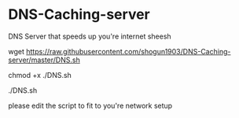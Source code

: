 # DNS-Caching-server
DNS Server that speeds up you're internet sheesh

wget https://raw.githubusercontent.com/shogun1903/DNS-Caching-server/master/DNS.sh

chmod +x ./DNS.sh

./DNS.sh

please edit the script to fit to you're network setup
